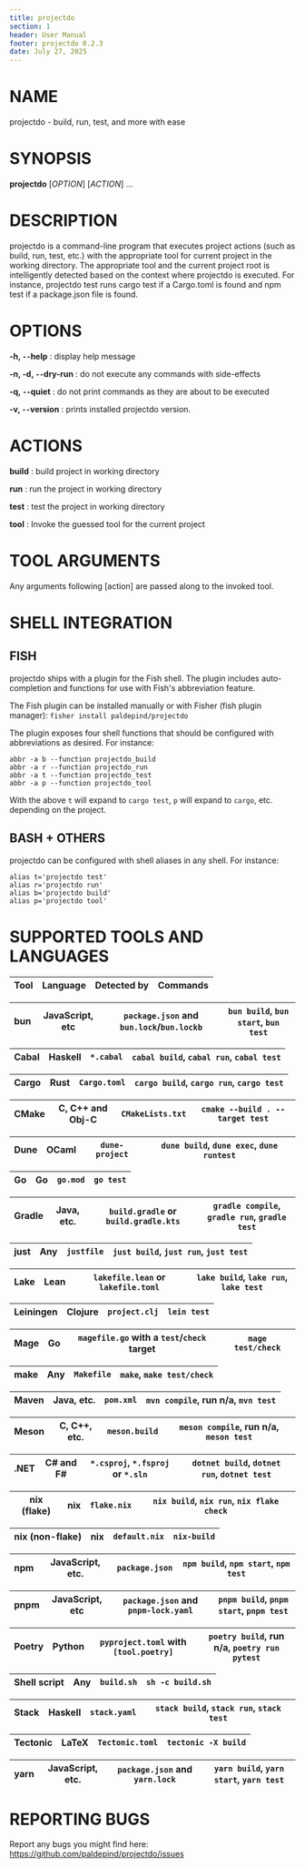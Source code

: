 ```yaml
---
title: projectdo
section: 1
header: User Manual
footer: projectdo 0.2.3
date: July 27, 2025
---
```


# NAME

projectdo - build, run, test, and more with ease

# SYNOPSIS

**projectdo** [*OPTION*] [*ACTION*] ...

# DESCRIPTION

projectdo is a command-line program that executes project actions (such as
build, run, test, etc.) with the appropriate tool for current project in the
working directory. The appropriate tool and the current project root is
intelligently detected based on the context where projectdo is executed. For
instance, projectdo test runs cargo test if a Cargo.toml is found and npm test
if a package.json file is found.

# OPTIONS

**-h, `--`help**
: display help message

**-n, -d, `--`dry-run**
: do not execute any commands with side-effects

**-q, `--`quiet**
: do not print commands as they are about to be executed

**-v, `--`version**
: prints installed projectdo version.

# ACTIONS

**build**
: build project in working directory

**run**
: run the project in working directory

**test**
: test the project in working directory

**tool**
: Invoke the guessed tool for the current project

# TOOL ARGUMENTS

Any arguments following [action] are passed along to the invoked tool.

# SHELL INTEGRATION

## FISH

projectdo ships with a plugin for the Fish shell. The plugin includes
auto-completion and functions for use with Fish's abbreviation feature.

The Fish plugin can be installed manually or with Fisher (fish plugin manager):
`fisher install paldepind/projectdo`

The plugin exposes four shell functions that should be configured with
abbreviations as desired. For instance:

```
abbr -a b --function projectdo_build
abbr -a r --function projectdo_run
abbr -a t --function projectdo_test
abbr -a p --function projectdo_tool
```

With the above `t` will expand to `cargo test`, `p` will expand to `cargo`, etc.
depending on the project.

## BASH + OTHERS

projectdo can be configured with shell aliases in any shell. For instance:

```
alias t='projectdo test'
alias r='projectdo run'
alias b='projectdo build'
alias p='projectdo tool'
```

# SUPPORTED TOOLS AND LANGUAGES

| Tool            | Language         | Detected by                                | Commands                                               |
|-----------------|------------------|--------------------------------------------|--------------------------------------------------------|

| bun             | JavaScript, etc  | `package.json` and `bun.lock`/`bun.lockb`  | `bun build`, `bun start`, `bun test`                   |
|-----------------|------------------|--------------------------------------------|--------------------------------------------------------|

| Cabal           | Haskell          | `*.cabal`                                  | `cabal build`, `cabal run`, `cabal test`               |
|-----------------|------------------|--------------------------------------------|--------------------------------------------------------|

| Cargo           | Rust             | `Cargo.toml`                               | `cargo build`, `cargo run`, `cargo test`               |
|-----------------|------------------|--------------------------------------------|--------------------------------------------------------|

| CMake           | C, C++ and Obj-C | `CMakeLists.txt`                           | `cmake --build . --target test`                        |
|-----------------|------------------|--------------------------------------------|--------------------------------------------------------|

| Dune            | OCaml            | `dune-project`                             | `dune build`, `dune exec`, `dune runtest`              |
|-----------------|------------------|--------------------------------------------|--------------------------------------------------------|

| Go              | Go               | `go.mod`                                   | `go test`                                              |
|-----------------|------------------|--------------------------------------------|--------------------------------------------------------|

| Gradle          | Java, etc.       | `build.gradle` or `build.gradle.kts`       | `gradle compile`, `gradle run`, `gradle test`          |
|-----------------|------------------|--------------------------------------------|--------------------------------------------------------|

| just            | Any              | `justfile`                                 | `just build`, `just run`, `just test`                  |
|-----------------|------------------|--------------------------------------------|--------------------------------------------------------|

| Lake            | Lean             | `lakefile.lean` or `lakefile.toml`         | `lake build`, `lake run`, `lake test`                  |
|-----------------|------------------|--------------------------------------------|--------------------------------------------------------|

| Leiningen       | Clojure          | `project.clj`                              | `lein test`                                            |
|-----------------|------------------|--------------------------------------------|--------------------------------------------------------|

| Mage            | Go               | `magefile.go` with a `test`/`check` target | `mage test/check`                                      |
|-----------------|------------------|--------------------------------------------|--------------------------------------------------------|

| make            | Any              | `Makefile`                                 | `make`, `make test/check`                              |
|-----------------|------------------|--------------------------------------------|--------------------------------------------------------|

| Maven           | Java, etc.       | `pom.xml`                                  | `mvn compile`, run n/a, `mvn test`                     |
|-----------------|------------------|--------------------------------------------|--------------------------------------------------------|

| Meson           | C, C++, etc.     | `meson.build`                              | `meson compile`, run n/a, `meson test`                 |
|-----------------|------------------|--------------------------------------------|--------------------------------------------------------|

| .NET            | C# and F#        | `*.csproj`, `*.fsproj` or `*.sln`          | `dotnet build`, `dotnet run`, `dotnet test`            |
|-----------------|------------------|--------------------------------------------|--------------------------------------------------------|

| nix (flake)     | nix              | `flake.nix`                                | `nix build`, `nix run`, `nix flake check`              |
|-----------------|------------------|--------------------------------------------|--------------------------------------------------------|

| nix (non-flake) | nix              | `default.nix`                              | `nix-build`                                            |
|-----------------|------------------|--------------------------------------------|--------------------------------------------------------|

| npm             | JavaScript, etc. | `package.json`                             | `npm build`, `npm start`, `npm test`                   |
|-----------------|------------------|--------------------------------------------|--------------------------------------------------------|

| pnpm            | JavaScript, etc  | `package.json` and `pnpm-lock.yaml`        | `pnpm build`, `pnpm start`, `pnpm test`                |
|-----------------|------------------|--------------------------------------------|--------------------------------------------------------|

| Poetry          | Python           | `pyproject.toml` with `[tool.poetry]`      | `poetry build`, run n/a, `poetry run pytest`           |
|-----------------|------------------|--------------------------------------------|--------------------------------------------------------|

| Shell script    | Any              | `build.sh`                                 | `sh -c build.sh`                                       |
|-----------------|------------------|--------------------------------------------|--------------------------------------------------------|

| Stack           | Haskell          | `stack.yaml`                               | `stack build`, `stack run`, `stack test`               |
|-----------------|------------------|--------------------------------------------|--------------------------------------------------------|

| Tectonic        | LaTeX            | `Tectonic.toml`                            | `tectonic -X build`                                    |
|-----------------|------------------|--------------------------------------------|--------------------------------------------------------|

| yarn            | JavaScript, etc. | `package.json` and `yarn.lock`             | `yarn build`, `yarn start`, `yarn test`                |
|-----------------|------------------|--------------------------------------------|--------------------------------------------------------|

# REPORTING BUGS

Report any bugs you might find here: <https://github.com/paldepind/projectdo/issues>
